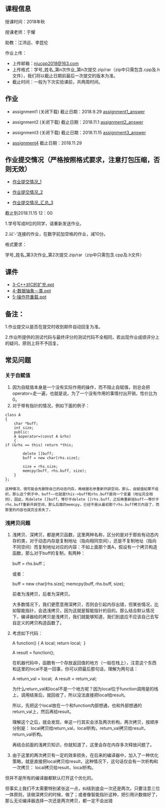 ## 课程信息

授课时间：2018年秋

授课老师：于耀

助教：江沛远、李昆伦

作业上传：
* 上传邮箱：njucpp2018@163.com
* 上传格式：学号_姓名_第n次作业_第n次提交.zip/rar（zip中只需包含.cpp及.h文件），我们将以截止日期前最后一次提交的版本为准。
* 截止时间：一般为下次实验课前，共两周时间。

## 作业

* assignment1 (关闭下载)  截止日期：2018.9.29   [assignment1_answer](https://github.com/njucpp2018/njucpp2018.github.io/raw/master/assignment1_answer.zip)

* assignment2 (关闭下载)  截止日期：2018.11.1   [assignment2_answer](https://github.com/njucpp2018/njucpp2018.github.io/raw/master/assignment2_answer.zip)

* assignment3 (关闭下载)  截止日期：2018.11.15  [assignment3_answer](https://github.com/njucpp2018/njucpp2018.github.io/raw/master/assignment3_answer.zip)

* [assignment4](https://github.com/njucpp2018/njucpp2018.github.io/raw/master/assignment4.zip)  截止日期：2018.11.29

## 作业提交情况（严格按照格式要求，注意打包压缩，否则无效）

* [作业提交情况_1](https://1github.com/njucpp2018/njucpp2018.github.io/raw/master/作业提交情况_1.xlsx)

* [作业提交情况_2](https://github.com/njucpp2018/njucpp2018.github.io/raw/master/作业提交情况_2.xlsx)

* [作业提交情况_汇总_3](https://github.com/njucpp2018/njucpp2018.github.io/raw/master/作业提交情况_汇总_3.xlsx)

截止到2018.11.15 12：00


1.学号写成8位的同学，请重新发送作业。

2.以‘-’连接的作业，在数字前加空格的作业，减10分。

格式要求：

学号_姓名_第3次作业_第2次提交.zip/rar（zip中只需包含.cpp及.h文件）

## 课件

* [3-C++对C的扩充.ppt](https://github.com/njucpp2018/njucpp2018.github.io/raw/master/3-C++对C的扩充.ppt)
* [4-数据抽象－类.ppt](https://github.com/njucpp2018/njucpp2018.github.io/raw/master/4-数据抽象－类+(2).ppt)
* [5-操作符重载.ppt](https://github.com/njucpp2018/njucpp2018.github.io/raw/master/5-操作符重载+(3).pptx)

## 备注：

1.作业提交以是否在提交时收到邮件自动回复为准。

2.作业所提供的测试代码与最终评分的测试代码不全相同，若出现作业成绩评分上的疑问，原则上将不予回复。

## 常见问题

### 关于自赋值

1.  因为自赋值本身是一个没有实际作用的操作，而不阻止自赋值，则总会把operator=走一遍，也就是说，为了一个没有作用的事情付出开销，性价比为0。
2.  对于带有指针的情况，例如下面的例子：

```
class A
{
    char *buff; 
    int size; 
    public:
    A &operator=(const A &rhs)
    {
if (&rhs == this) return *this; 

        delete []buff; 
        buff = new char[rhs.size]; 

        size = rhs.size; 
        memcpy(buff, rhs.buff, size); 
    }
}; 
```
    这种情况，很可能会先删除自己的动态内存，再根据右参重新开辟空间。那么，自赋值如果不组织，那么这个例子中，buff——也就是this->buff和rhs.buff是同一个变量（地址完全相同），因此，先delete []buff，等价于delete []rhs.buff，之后再重新给buff——等价于rhs.buff重新开辟空间，那么后面的memcpy，已经不是从最初那个rhs.buff拷贝内容了，而那里的内容也就完全丢失了。
    
### 浅拷贝问题

1.  浅拷贝、深拷贝，都是拷贝函数，这里两种名称，区分的是对于那些有动态内存的类，对于动态内存是复制地址（指向相同空间），还是不复制地址（指向不同空间）而复制地址对应的内容：不如上面那个类A，假设有一个拷贝构造函数，那么对于buff的复制，有两种：

    buff = rhs.buff；
    
    或者：
    
    buff = new char[rhs.size];
    memcpy(buff, rhs.buff, size);
    
    前者为浅拷贝，后者为深拷贝。

    大多数情况下，我们更愿意用深拷贝，否则会引起内存出错，但某些情况，比如智能指针，会选浅拷贝，因为这就是智能指针的目的。那么结合默认情况下，编译器给的拷贝是浅拷贝，我们就能够知道，我们到底应不应该自己去写自定义的拷贝构造函数了。
    
2.  考虑如下代码：

    A function()
    {
        A local;
        return local; 
    }

    A result = function(); 
    
    在机器代码中，函数有一个存放返回值的地方（一般在栈上），注意这个东西和这里的local不是一回事，你可以把最后那句话，理解为两句话：
    
    A return_val = local; 
    A result = return_val; 
    
    为什么return_val和local不是一个地方呢？因为local位于function调用是的栈上，调用结束后，就回收了，所以没法直接把local给result。
    
    所以，先把这个local放在一个和function内部想通，也和外部想通的return_val上，然后再给result。

    理解这个之后，就会发现，单这一行其实会涉及两次析构，两次拷贝，按顺序分别是：
    local拷贝给return_val，local析构，return_val拷贝给result，return_val析构。

    再结合前面的浅拷贝知识，你就知道了，这里会存在内存多次释放问题了。
    
3.  由于这里的两次拷贝有一定的效率损失，在后来的编译器中，加入了一种优化策略，就是直接把local拷贝给result，这种情况下，这句话仅会有一次析构和一次拷贝：
local拷贝给result，local析构。

但并不是所有的编译器都默认打开这个优化的。

但事实上我们不太需要特别紧张这一点，纠结到底会一次还是两次。只要注意三位一体原则，该做深拷贝的时候，做了；或者像智能指针这种，把引用计数做好了，那么无论编译器选择一次还是两次拷贝，都一定不会出错


